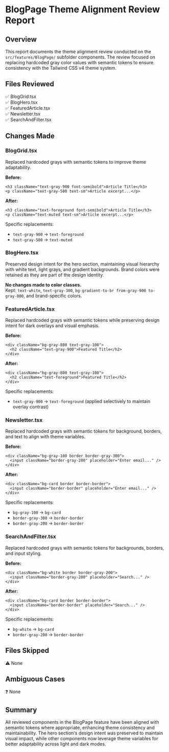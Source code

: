 # BlogPage Theme Alignment Review Report

## Overview
This report documents the theme alignment review conducted on the `src/features/BlogPage/` subfolder components. The review focused on replacing hardcoded gray color values with semantic tokens to ensure consistency with the Tailwind CSS v4 theme system.

## Files Reviewed
✅ BlogGrid.tsx  
✅ BlogHero.tsx  
✅ FeaturedArticle.tsx  
✅ Newsletter.tsx  
✅ SearchAndFilter.tsx  

## Changes Made

### BlogGrid.tsx
Replaced hardcoded grays with semantic tokens to improve theme adaptability.

**Before:**
```tsx
<h3 className="text-gray-900 font-semibold">Article Title</h3>
<p className="text-gray-500 text-sm">Article excerpt...</p>
```

**After:**
```tsx
<h3 className="text-foreground font-semibold">Article Title</h3>
<p className="text-muted text-sm">Article excerpt...</p>
```

Specific replacements:
- `text-gray-900` → `text-foreground`
- `text-gray-500` → `text-muted`

### BlogHero.tsx
Preserved design intent for the hero section, maintaining visual hierarchy with white text, light grays, and gradient backgrounds. Brand colors were retained as they are part of the design identity.

**No changes made to color classes.**  
Kept: `text-white`, `text-gray-300`, `bg-gradient-to-br from-gray-900 to-gray-800`, and brand-specific colors.

### FeaturedArticle.tsx
Replaced hardcoded grays with semantic tokens while preserving design intent for dark overlays and visual emphasis.

**Before:**
```tsx
<div className="bg-gray-800 text-gray-100">
  <h2 className="text-gray-900">Featured Title</h2>
</div>
```

**After:**
```tsx
<div className="bg-gray-800 text-gray-100">
  <h2 className="text-foreground">Featured Title</h2>
</div>
```

Specific replacements:
- `text-gray-900` → `text-foreground` (applied selectively to maintain overlay contrast)

### Newsletter.tsx
Replaced hardcoded grays with semantic tokens for background, borders, and text to align with theme variables.

**Before:**
```tsx
<div className="bg-gray-100 border border-gray-300">
  <input className="border-gray-200" placeholder="Enter email..." />
</div>
```

**After:**
```tsx
<div className="bg-card border border-border">
  <input className="border-border" placeholder="Enter email..." />
</div>
```

Specific replacements:
- `bg-gray-100` → `bg-card`
- `border-gray-300` → `border-border`
- `border-gray-200` → `border-border`

### SearchAndFilter.tsx
Replaced hardcoded grays with semantic tokens for backgrounds, borders, and input styling.

**Before:**
```tsx
<div className="bg-white border border-gray-200">
  <input className="border-gray-200" placeholder="Search..." />
</div>
```

**After:**
```tsx
<div className="bg-card border border-border">
  <input className="border-border" placeholder="Search..." />
</div>
```

Specific replacements:
- `bg-white` → `bg-card`
- `border-gray-200` → `border-border`

## Files Skipped
⚠️ None

## Ambiguous Cases
❓ None

## Summary
All reviewed components in the BlogPage feature have been aligned with semantic tokens where appropriate, enhancing theme consistency and maintainability. The hero section's design intent was preserved to maintain visual impact, while other components now leverage theme variables for better adaptability across light and dark modes.